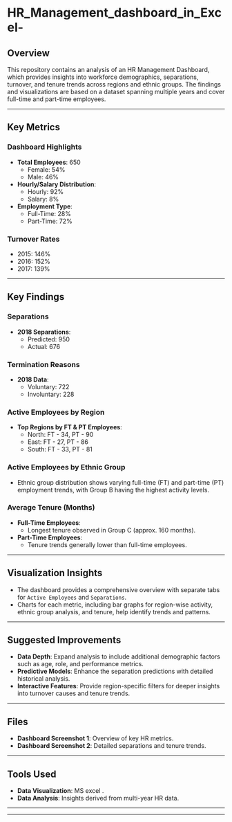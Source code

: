 # HR_Management_dashboard_in_Excel-

## Overview
This repository contains an analysis of an HR Management Dashboard, which provides insights into workforce demographics, separations, turnover, and tenure trends across regions and ethnic groups. The findings and visualizations are based on a dataset spanning multiple years and cover full-time and part-time employees.

---

## Key Metrics
### Dashboard Highlights
- **Total Employees**: 650
  - Female: 54%
  - Male: 46%
- **Hourly/Salary Distribution**:
  - Hourly: 92%
  - Salary: 8%
- **Employment Type**:
  - Full-Time: 28%
  - Part-Time: 72%

### Turnover Rates
- 2015: 146%
- 2016: 152%
- 2017: 139%

---

## Key Findings
### Separations
- **2018 Separations**:
  - Predicted: 950
  - Actual: 676

### Termination Reasons
- **2018 Data**:
  - Voluntary: 722
  - Involuntary: 228

### Active Employees by Region
- **Top Regions by FT & PT Employees**:
  - North: FT - 34, PT - 90
  - East: FT - 27, PT - 86
  - South: FT - 33, PT - 81

### Active Employees by Ethnic Group
- Ethnic group distribution shows varying full-time (FT) and part-time (PT) employment trends, with Group B having the highest activity levels.

### Average Tenure (Months)
- **Full-Time Employees**:
  - Longest tenure observed in Group C (approx. 160 months).
- **Part-Time Employees**:
  - Tenure trends generally lower than full-time employees.

---

## Visualization Insights
- The dashboard provides a comprehensive overview with separate tabs for `Active Employees` and `Separations`.
- Charts for each metric, including bar graphs for region-wise activity, ethnic group analysis, and tenure, help identify trends and patterns.

---

## Suggested Improvements
- **Data Depth**: Expand analysis to include additional demographic factors such as age, role, and performance metrics.
- **Predictive Models**: Enhance the separation predictions with detailed historical analysis.
- **Interactive Features**: Provide region-specific filters for deeper insights into turnover causes and tenure trends.

---

## Files
- **Dashboard Screenshot 1**: Overview of key HR metrics.
- **Dashboard Screenshot 2**: Detailed separations and tenure trends.

---

## Tools Used
- **Data Visualization**: MS excel .
- **Data Analysis**: Insights derived from multi-year HR data.

---


---

